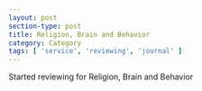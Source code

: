 ```yaml
---
layout: post
section-type: post
title: Religion, Brain and Behavior
category: Category
tags: [ 'service', 'reviewing', 'journal' ]
---
```

Started reviewing for Religion, Brain and Behavior
